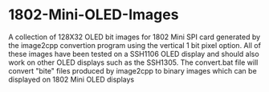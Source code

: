 # 1802-Mini-OLED-Images
A collection of 128X32 OLED bit images for 1802 Mini SPI card generated by the image2cpp convertion program using the vertical 1 bit pixel option. 
All of these images have been tested on a SSH1106 OLED display and should also work on other OLED displays such as the SSH1305.
The convert.bat file will convert "bite" files produced by image2cpp to binary images which can be displayed on 1802 Mini OLED displays
